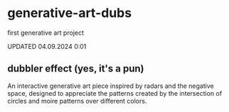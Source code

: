 # generative-art-dubs
first generative art project

UPDATED 04.09.2024 0:01 

## dubbler effect (yes, it's a pun)
An interactive generative art piece inspired
by radars and the negative space, designed to
appreciate the patterns created by the 
intersection of circles and moire patterns
over different colors.
